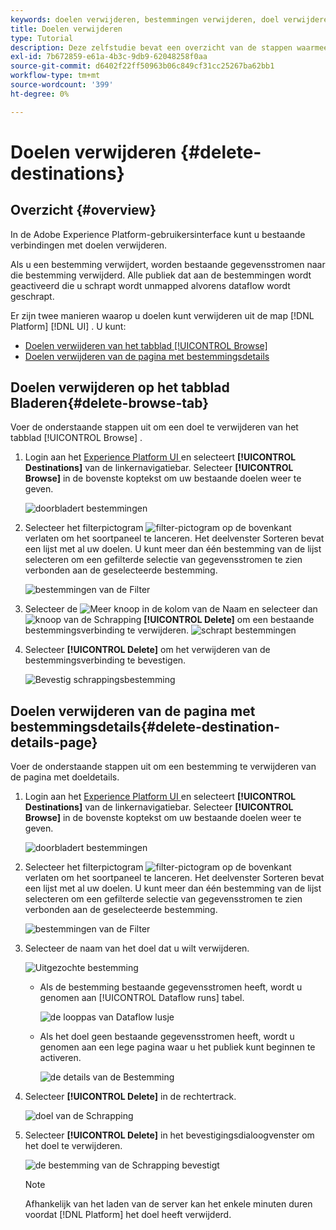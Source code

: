 ```yaml
---
keywords: doelen verwijderen, bestemmingen verwijderen, doel verwijderen
title: Doelen verwijderen
type: Tutorial
description: Deze zelfstudie bevat een overzicht van de stappen waarmee een bestaand doel in de gebruikersinterface van Adobe Experience Platform kan worden verwijderd
exl-id: 7b672859-e61a-4b3c-9db9-62048258f0aa
source-git-commit: d6402f22ff50963b06c849cf31cc25267ba62bb1
workflow-type: tm+mt
source-wordcount: '399'
ht-degree: 0%

---
```


# Doelen verwijderen {#delete-destinations}

## Overzicht {#overview}

In de Adobe Experience Platform-gebruikersinterface kunt u bestaande verbindingen met doelen verwijderen.

Als u een bestemming verwijdert, worden bestaande gegevensstromen naar die bestemming verwijderd. Alle publiek dat aan de bestemmingen wordt geactiveerd die u schrapt wordt unmapped alvorens dataflow wordt geschrapt.

Er zijn twee manieren waarop u doelen kunt verwijderen uit de map [!DNL Platform] [!DNL UI] . U kunt:

* [Doelen verwijderen van het tabblad [!UICONTROL Browse]](#delete-browse-tab)
* [Doelen verwijderen van de pagina met bestemmingsdetails](#delete-destination-details-page)

## Doelen verwijderen op het tabblad Bladeren{#delete-browse-tab}

Voer de onderstaande stappen uit om een doel te verwijderen van het tabblad [!UICONTROL Browse] .

1. Login aan het [ Experience Platform UI ](https://platform.adobe.com/) en selecteert **[!UICONTROL Destinations]** van de linkernavigatiebar. Selecteer **[!UICONTROL Browse]** in de bovenste koptekst om uw bestaande doelen weer te geven.

   ![ doorbladert bestemmingen ](../assets/ui/delete-destinations/browse-destinations.png)

2. Selecteer het filterpictogram ![ filter-pictogram ](../assets/ui/delete-destinations/filter.png) op de bovenkant verlaten om het soortpaneel te lanceren. Het deelvenster Sorteren bevat een lijst met al uw doelen. U kunt meer dan één bestemming van de lijst selecteren om een gefilterde selectie van gegevensstromen te zien verbonden aan de geselecteerde bestemming.

   ![ bestemmingen van de Filter ](../assets/ui/delete-destinations/filter-destinations.png)

3. Selecteer de ![ Meer knoop ](../assets/ui/delete-destinations/more-icon.png) in de kolom van de Naam en selecteer dan ![ knoop van de Schrapping ](../assets/ui/delete-destinations/delete-icon.png) **[!UICONTROL Delete]** om een bestaande bestemmingsverbinding te verwijderen.
   ![ schrapt bestemmingen ](../assets/ui/delete-destinations/delete-destinations.png)

4. Selecteer **[!UICONTROL Delete]** om het verwijderen van de bestemmingsverbinding te bevestigen.

   ![ Bevestig schrappingsbestemming ](../assets/ui/delete-destinations/delete-destinations-confirm.png)

## Doelen verwijderen van de pagina met bestemmingsdetails{#delete-destination-details-page}

Voer de onderstaande stappen uit om een bestemming te verwijderen van de pagina met doeldetails.

1. Login aan het [ Experience Platform UI ](https://platform.adobe.com/) en selecteert **[!UICONTROL Destinations]** van de linkernavigatiebar. Selecteer **[!UICONTROL Browse]** in de bovenste koptekst om uw bestaande doelen weer te geven.

   ![ doorbladert bestemmingen ](../assets/ui/delete-destinations/browse-destinations.png)

2. Selecteer het filterpictogram ![ filter-pictogram ](../assets/ui/delete-destinations/filter.png) op de bovenkant verlaten om het soortpaneel te lanceren. Het deelvenster Sorteren bevat een lijst met al uw doelen. U kunt meer dan één bestemming van de lijst selecteren om een gefilterde selectie van gegevensstromen te zien verbonden aan de geselecteerde bestemming.

   ![ bestemmingen van de Filter ](../assets/ui/delete-destinations/filter-destinations.png)

3. Selecteer de naam van het doel dat u wilt verwijderen.

   ![ Uitgezochte bestemming ](../assets/ui/delete-destinations/delete-destination-select.png)

   * Als de bestemming bestaande gegevensstromen heeft, wordt u genomen aan [!UICONTROL Dataflow runs] tabel.

     ![ de looppas van Dataflow lusje ](../assets/ui/delete-destinations/destination-details-dataflows.png)

   * Als het doel geen bestaande gegevensstromen heeft, wordt u genomen aan een lege pagina waar u het publiek kunt beginnen te activeren.

     ![ de details van de Bestemming ](../assets/ui/delete-destinations/destination-details-empty.png)

4. Selecteer **[!UICONTROL Delete]** in de rechtertrack.

   ![ doel van de Schrapping ](../assets/ui/delete-destinations/delete-destinations-button.png)

5. Selecteer **[!UICONTROL Delete]** in het bevestigingsdialoogvenster om het doel te verwijderen.

   ![ de bestemming van de Schrapping bevestigt ](..//assets/ui/delete-destinations/delete-destinations-delete.png)

   >[!NOTE]
   >
   >Afhankelijk van het laden van de server kan het enkele minuten duren voordat [!DNL Platform] het doel heeft verwijderd.
